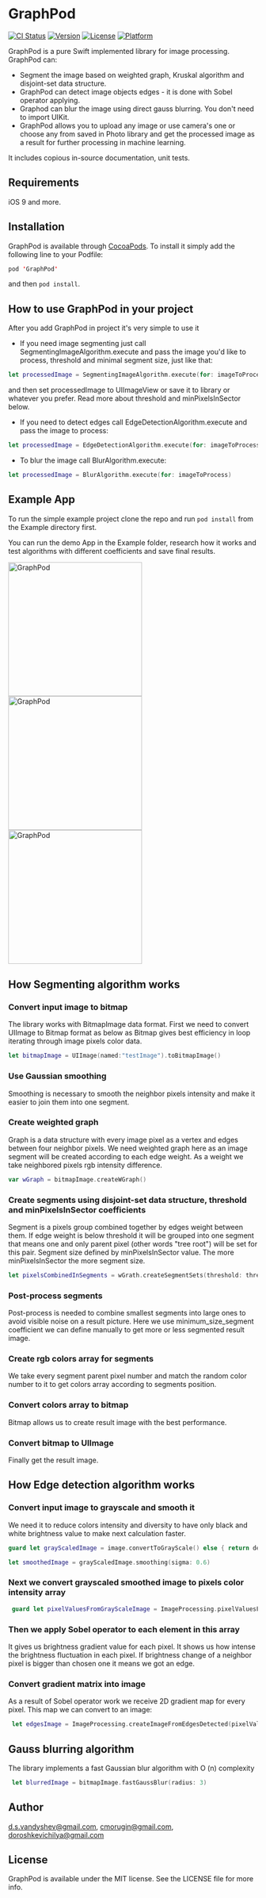 # GraphPod

[![CI Status](https://img.shields.io/travis/d.s.vandyshev@gmail.com/GraphPod.svg?style=flat)](https://travis-ci.org/d.s.vandyshev@gmail.com/GraphPod)
[![Version](https://img.shields.io/cocoapods/v/GraphPod.svg?style=flat)](https://cocoapods.org/pods/GraphPod)
[![License](https://img.shields.io/cocoapods/l/GraphPod.svg?style=flat)](https://cocoapods.org/pods/GraphPod)
[![Platform](https://img.shields.io/cocoapods/p/GraphPod.svg?style=flat)](https://cocoapods.org/pods/GraphPod)

GraphPod is a pure Swift implemented library for image processing. GraphPod can:
 - Segment the image based on weighted graph, Kruskal algorithm and disjoint-set data structure.
 - GraphPod can detect image objects edges - it is done with Sobel operator applying. 
 - Graphod can blur the image using direct gauss blurring. You don't need to import UIKit.
 - GraphPod allows you to upload any image or use camera's one or choose any from saved in Photo library and get the processed image as a result for further processing in machine learning.

It includes copious in-source documentation, unit tests.

## Requirements

iOS 9 and more.

## Installation

GraphPod is available through [CocoaPods](https://cocoapods.org). To install
it simply add the following line to your Podfile:

```swift
pod 'GraphPod'
```
and then `pod install`.

## How to use GraphPod in your project
After you add GraphPod in project it's very simple to use it
- If you need image segmenting just call SegmentingImageAlgorithm.execute and pass the image you'd like to process, threshold and minimal segment size, just like that:

```swift
let processedImage = SegmentingImageAlgorithm.execute(for: imageToProcess, with: threshold, with: minPixelsInSector)
```
and then set processedImage to UIImageView or save it to library or whatever you prefer.
Read more about threshold and minPixelsInSector below.



- If you need to detect edges call EdgeDetectionAlgorithm.execute and pass the image to process:

```swift
let processedImage = EdgeDetectionAlgorithm.execute(for: imageToProcess)
```



- To blur the image call BlurAlgorithm.execute:

```swift
let processedImage = BlurAlgorithm.execute(for: imageToProcess)
```

## Example App

To run the simple example project clone the repo and run `pod install` from the Example directory first.

You can run the demo App in the Example folder, research how it works and test algorithms with different coefficients and save final results.

<a target="_blank" rel="noopener noreferrer" href="https://github.com/SergeyMorugin/GraphPod/blob/feature/ms-opt-4/docs/imgs/app3b.png?raw=true"><img src="https://github.com/SergeyMorugin/GraphPod/raw/feature/ms-opt-4/docs/imgs/app3b.png?raw=true" alt="GraphPod" style="width:270px;"/></a>
<a target="_blank" rel="noopener noreferrer" href="https://github.com/SergeyMorugin/GraphPod/blob/feature/ms-opt-4/docs/imgs/app4b.png?raw=true"><img src="https://github.com/SergeyMorugin/GraphPod/raw/feature/ms-opt-4/docs/imgs/app4b.png?raw=true" alt="GraphPod" style="width:270px;"/></a>
<a target="_blank" rel="noopener noreferrer" href="https://github.com/SergeyMorugin/GraphPod/blob/feature/ms-opt-4/docs/imgs/app5b.png?raw=true"><img src="https://github.com/SergeyMorugin/GraphPod/raw/feature/ms-opt-4/docs/imgs/app5b.png?raw=true" alt="GraphPod" style="width:270px;"/></a>


## How Segmenting algorithm works

### Convert input image to bitmap

The library works with BitmapImage data format. First we need to convert UIImage to Bitmap format as below as Bitmap gives best efficiency in loop iterating through image pixels color data.

```swift
let bitmapImage = UIImage(named:"testImage").toBitmapImage()
```

### Use Gaussian smoothing

Smoothing is necessary to smooth the neighbor pixels intensity and make it easier to join them into one segment. 

### Create weighted graph

Graph is a data structure with every image pixel as a vertex and edges between four neighbor pixels. We need weighted graph here as an image segment will be created according to each edge weight. As a weight we take neighbored pixels rgb intensity difference.

```swift
var wGraph = bitmapImage.createWGraph()
```

### Create segments using disjoint-set data structure, threshold and minPixelsInSector coefficients

Segment is a pixels group combined together by edges weight between them. If edge weight is below threshold it will be grouped into one segment that means one and only parent pixel (other words "tree root") will be set for this pair. Segment size defined by minPixelsInSector value. The more minPixelsInSector the more segment size.

```swift
let pixelsCombinedInSegments = wGrath.createSegmentSets(threshold: threshold, minSize: minSize)
```

### Post-process segments

Post-process is needed to combine smallest segments into large ones to avoid visible noise on a result picture. Here we use minimum_size_segment coefficient we can define manually to get more or less segmented result image.

### Create rgb colors array for segments

We take every segment parent pixel number and match the random color number to it to get colors array according to segments position.

### Convert colors array to bitmap

Bitmap allows us to create result image with the best performance.

### Convert bitmap to UIImage

Finally get the result image.


## How Edge detection algorithm works

### Convert input image to grayscale and smooth it

We need it to reduce colors intensity and diversity to have only black and white brightness value to make next calculation faster.

```swift
guard let grayScaledImage = image.convertToGrayScale() else { return defaultImage}

let smoothedImage = grayScaledImage.smoothing(sigma: 0.6)
```

### Next we convert grayscaled smoothed image to pixels color intensity array

```swift
 guard let pixelValuesFromGrayScaleImage = ImageProcessing.pixelValuesFromGrayScaleImage(imageRef: smoothedImage?.cgImage) else { return defaultImage }
```
### Then we apply Sobel operator to each element in this array

It gives us brightness gradient value for each pixel. It shows us how intense the brightness fluctuation in each pixel. If brightness change of a neighbor pixel  is bigger than chosen one it means we got an edge.

### Convert gradient matrix into image

As a result of Sobel operator work we receive 2D gradient map for every pixel. This map we can convert to an image:
```swift
 let edgesImage = ImageProcessing.createImageFromEdgesDetected(pixelValues: featureMatrix, width: processedImageWidth, height: processedImageHeight)
```


## Gauss blurring algorithm

The library implements a fast Gaussian blur algorithm with O (n) complexity
```swift
 let blurredImage = bitmapImage.fastGaussBlur(radius: 3)
```


## Author

d.s.vandyshev@gmail.com, cmorugin@gmail.com, doroshkevichilya@gmail.com

## License

GraphPod is available under the MIT license. See the LICENSE file for more info.

